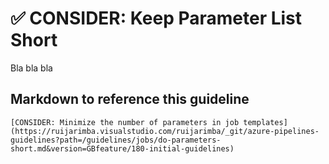 # ✅ CONSIDER: Keep Parameter List Short

Bla bla bla

## Markdown to reference this guideline

```plaintext
[CONSIDER: Minimize the number of parameters in job templates](https://ruijarimba.visualstudio.com/ruijarimba/_git/azure-pipelines-guidelines?path=/guidelines/jobs/do-parameters-short.md&version=GBfeature/180-initial-guidelines)
```
